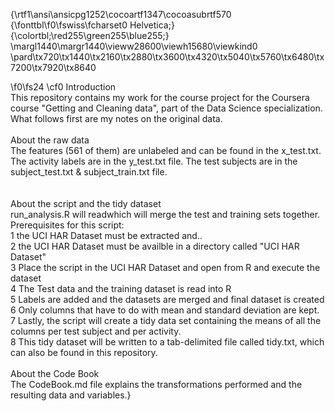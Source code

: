 {\rtf1\ansi\ansicpg1252\cocoartf1347\cocoasubrtf570
{\fonttbl\f0\fswiss\fcharset0 Helvetica;}
{\colortbl;\red255\green255\blue255;}
\margl1440\margr1440\vieww28600\viewh15680\viewkind0
\pard\tx720\tx1440\tx2160\tx2880\tx3600\tx4320\tx5040\tx5760\tx6480\tx7200\tx7920\tx8640

\f0\fs24 \cf0 Introduction\
This repository contains my work for the course project for the Coursera course "Getting and Cleaning data", part of the Data Science specialization. What follows first are my notes on the original data.\
\
About the raw data\
The features (561 of them) are unlabeled and can be found in the x_test.txt. The activity labels are in the y_test.txt file. The test subjects are in the subject_test.txt  & subject_train.txt file.\
\
\
About the script and the tidy dataset\
run_analysis.R will readwhich will merge the test and training sets together. Prerequisites for this script:\
	1	the UCI HAR Dataset must be extracted and..\
	2	the UCI HAR Dataset must be availble in a directory called "UCI HAR Dataset"\
	3	Place the script in the UCI HAR Dataset and open from R and execute the dataset\
	4	The Test data and the training dataset is read into R\
	5	Labels are added and the datasets are merged and final dataset is created\
	6	Only columns that have to do with mean and standard deviation are kept.\
	7	Lastly, the script will create a tidy data set containing the means of all the columns per test subject and per activity. \
	8	This tidy dataset will be written to a tab-delimited file called tidy.txt, which can also be found in this repository.\
\
About the Code Book\
The CodeBook.md file explains the transformations performed and the resulting data and variables.}